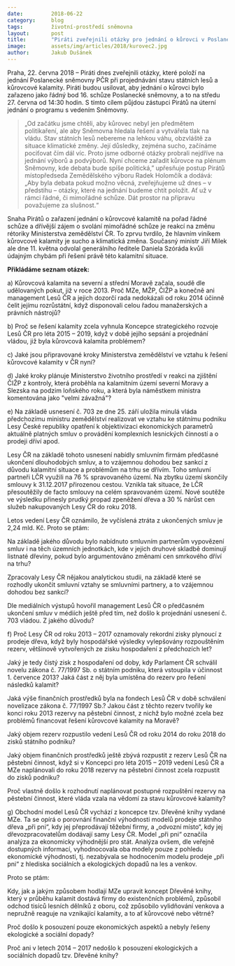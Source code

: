 ```yaml
---
date:         2018-06-22
category:     blog
tags:         životní-prostředí sněmovna
layout:       post
title:        "Piráti zveřejnili otázky pro jednání o kůrovci v Poslanecké sněmovně"
image:        assets/img/articles/2018/kurovec2.jpg
author:       Jakub Dušánek
---
```


Praha, 22. června 2018 – Piráti dnes zveřejnili otázky, které položí na jednání Poslanecké sněmovny PČR při projednávání stavu státních lesů a kůrovcové kalamity. Piráti budou usilovat, aby jednání o kůrovci bylo zařazeno jako řádný bod 16. schůze Poslanecké sněmovny, a to na středu 27. června od 14:30 hodin. S tímto cílem půjdou zástupci Pirátů na úterní jednání o programu s vedením Sněmovny.

> „Od začátku jsme chtěli, aby kůrovec nebyl jen předmětem politikaření, ale aby Sněmovna hledala řešení a vytvářela tlak na vládu. Stav státních lesů nebereme na lehkou váhu, obzvláště za situace klimatické změny. Její důsledky, zejména sucho, začínáme pociťovat čím dál víc. Proto jsme odborné otázky probrali nejdříve na jednání výborů a podvýborů. Nyní chceme zařadit kůrovce na plénum Sněmovny, kde debata bude spíše politická,” upřesňuje postup Pirátů místopředseda Zemědělského výboru Radek Holomčík a dodává: „Aby byla debata pokud možno věcná, zveřejňujeme už dnes – v předstihu – otázky, které na jednání budeme chtít položit. Ať už v rámci řádné, či mimořádné schůze. Dát prostor na přípravu považujeme za slušnost.“

Snaha Pirátů o zařazení jednání o kůrovcové kalamitě na pořad řádné schůze a dřívější zájem o svolání mimořádné schůze je reakcí na změnu rétoriky Ministerstva zemědělství ČR. To zprvu tvrdilo, že hlavním viníkem kůrovcové kalamity je sucho a klimatická změna. Současný ministr Jiří Milek ale dne 11. května odvolal generálního ředitele Daniela Szóráda kvůli údajným chybám při řešení právě této kalamitní situace.

**Přikládáme seznam otázek:**

a) Kůrovcová kalamita na severní a střední Moravě začala, soudě dle udělovaných pokut, již v roce 2013. Proč MZe, MŽP, ČIŽP a konečně ani management Lesů ČR a jejich dozorčí rada nedokázali od roku 2014 účinně čelit jejímu rozrůstátní, když disponovali celou řadou manažerských a právních nástrojů?  

b) Proč se řešení kalamity zcela vyhnula Koncepce strategického rozvoje Lesů ČR pro léta 2015 – 2019, když v době jejího sepsání a projednání vládou, již byla kůrovcová kalamita problémem?

c) Jaké jsou připravované kroky Ministerstva zemědělství ve vztahu k řešení kůrovcové kalamity v ČR nyní?

d) Jaké kroky plánuje Ministerstvo životního prostředí v reakci na zjištění ČIŽP z kontroly, která proběhla na kalamitním území severní Moravy a Slezska na podzim loňského roku, a která byla náměstkem ministra komentována jako "velmi závažná"?

e) Na základě usnesení č. 703 ze dne 25. září uložila minulá vláda předchozímu ministru zemědělství realizovat ve vztahu ke státnímu podniku Lesy České republiky opatření k objektivizaci ekonomických parametrů aktuálně platných smluv o provádění komplexních lesnických činností a o prodeji dříví apod.

Lesy ČR na základě tohoto usnesení nabídly smluvním firmám předčasné ukončení dlouhodobých smluv, a to vzájemnou dohodou bez sankcí z důvodu kalamitní situace a problémům na trhu se dřívím. Toho smluvní partneři LČR využili na 76 % spravovaného území. Na zbytku území skončily smlouvy k 31.12.2017 přirozenou cestou. Vznikla tak situace, že LČR přesoutěžily de facto smlouvy na celém spravovaném území. Nové soutěže ve výsledku přinesly prudký propad zpeněžení dřeva a 30 % nárůst cen služeb nakupovaných Lesy ČR do roku 2018.

Letos vedení Lesy ČR oznámilo, že vyčíslená ztráta z ukončených smluv je 2,24 mld. Kč. Proto se ptám:

Na základě jakého důvodu bylo nabídnuto smluvním partnerům vypovězení smluv i na těch územních jednotkách, kde v jejich druhové skladbě dominují listnaté dřeviny, pokud bylo argumentováno změnami cen smrkového dříví na trhu?

Zpracovaly Lesy ČR nějakou analytickou studii, na základě které se rozhodly ukončit smluvní vztahy se smluvními partnery, a to vzájemnou dohodou bez sankcí?

Dle mediálních výstupů hovořil management Lesů ČR o předčasném ukončení smluv v médiích ještě před tím, než došlo k projednání usnesení č. 703 vládou. Z jakého důvodu?

f) Proč Lesy ČR od roku 2013 – 2017 oznamovaly rekordní zisky plynoucí z prodeje dřeva, když byly hospodářské výsledky vylepšovány rozpouštěním rezerv, většinově vytvořených ze zisku hospodaření z předchozích let?

Jaký je tedy čistý zisk z hospodaření od doby, kdy Parlament ČR schválil novelu zákona č. 77/1997 Sb. o státním podniku, která vstoupila v účinnost 1. července 2013? Jaká část z něj byla umístěna do rezerv pro řešení následků kalamit?

Jaká výše finančních prostředků byla na fondech Lesů ČR v době schválení novelizace zákona č. 77/1997 Sb.? Jakou část z těchto rezerv tvořily ke konci roku 2013 rezervy na pěstební činnost, z nichž bylo možné zcela bez problémů financovat řešení kůrovcové kalamity na Moravě?

Jaký objem rezerv rozpustilo vedení Lesů ČR od roku 2014 do roku 2018 do zisků státního podniku?

Jaký objem finančních prostředků ještě zbývá rozpustit z rezerv Lesů ČR na pěstební činnost, když si v Koncepci pro léta 2015 – 2019 vedení Lesů ČR a MZe naplánovali do roku 2018 rezervy na pěstební činnost zcela rozpustit do zisků podniku?

Proč vlastně došlo k rozhodnutí naplánovat postupné rozpuštění rezervy na pěstební činnost, které vláda vzala na vědomí za stavu kůrovcové kalamity?

g) Obchodní model Lesů ČR vychází z koncepce tzv. Dřevěné knihy vydané MZe. Ta se opírá o porovnání finanční výhodnosti modelů prodeje státního dřeva „při pni“, kdy jej přeprodávají těžební firmy,  a „odvozní místo“, kdy jej dřevozpracovatelům dodávají samy Lesy ČR.  Model „při pni“ označila analýza za ekonomicky výhodnější pro stát. Analýza ovšem, dle veřejně dostupných informací, vyhodnocovala oba modely pouze z pohledu ekonomické výhodnosti, tj. nezabývala se hodnocením modelu prodeje „při pni“ z hlediska sociálních a ekologických dopadů na les a venkov.

Proto se ptám:

Kdy, jak a jakým způsobem hodlají MZe upravit koncept Dřevěné knihy, který v průběhu kalamit dostává firmy do existenčních problémů, způsobil odchod tisíců lesních dělníků z oboru, což způsobilo vylidňování venkova a nepružně reaguje na vznikající kalamity, a to ať kůrovcové nebo větrné?

Proč došlo k posouzení  pouze ekonomických aspektů a nebyly řešeny ekologické a sociální dopady?

Proč ani v letech 2014 – 2017 nedošlo k posouzení ekologických a sociálních dopadů tzv. Dřevěné knihy?
